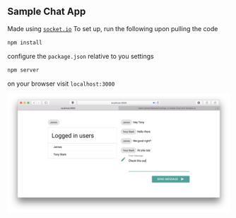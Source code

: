 ## Sample Chat App
Made using [``socket.io``](https://socket.io)
To set up, run the following upon pulling the code
```bash
npm install
```
configure the ``package.json`` relative to you settings
```bash
npm server
```
on your browser visit ``localhost:3000``

![ScreenShot](images/image1.png)
